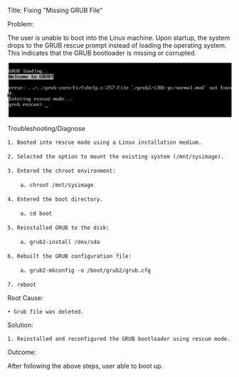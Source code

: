 Title: Fixing "Missing GRUB File"

Problem:

The user is unable to boot into the Linux machine. Upon startup, the system drops to the GRUB rescue prompt instead of loading the operating system. This indicates that the GRUB bootloader is missing or corrupted.

![SSH Error](Image/boot_error_v1.PNG)

Troubleshooting/Diagnose

	1. Booted into rescue mode using a Linux installation medium.
	
	2. Selected the option to mount the existing system (/mnt/sysimage).
	
	3. Entered the chroot environment:
	
		a. chroot /mnt/sysimage
  
  	4. Entered the boot directory.

   		a. cd boot

	5. Reinstalled GRUB to the disk:
	
		a. grub2-install /dev/sda
		
	6. Rebuilt the GRUB configuration file:
	
		a. grub2-mkconfig -o /boot/grub2/grub.cfg
	
	7. reboot

Root Cause:

	• Grub file was deleted.
	
Solution:

	1. Reinstalled and reconfigured the GRUB bootloader using rescue mode.
	
Outcome:

After following the above steps, user able to boot up. 

